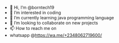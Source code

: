 - 👋 Hi, I’m @borntech19
- 👀 I’m interested in coding
- 🌱 I’m currently learning java programming language
- 💞️ I’m looking to collaborate on new projects
- 📫 How to reach me on
- whatsapp @https://wa.me/+2348062719600/

<!---
borntech19/borntech19 is a ✨ special ✨ repository because its `README.md` (this file) appears on your GitHub profile.
You can click the Preview link to take a look at your changes.
--->
